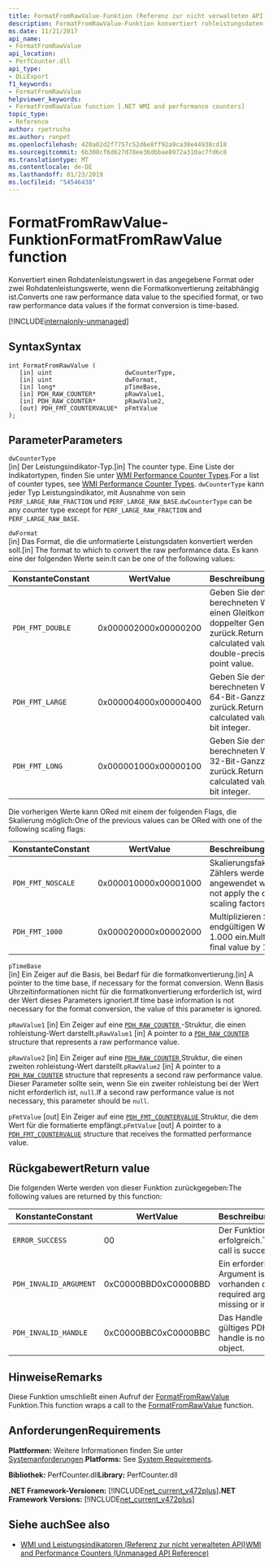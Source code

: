 ```yaml
---
title: FormatFromRawValue-Funktion (Referenz zur nicht verwalteten API)
description: FormatFromRawValue-Funktion konvertiert rohleistungsdaten mehr in einem angegebenen Format.
ms.date: 11/21/2017
api_name:
- FormatFromRawValue
api_location:
- PerfCounter.dll
api_type:
- DLLExport
f1_keywords:
- FormatFromRawValue
helpviewer_keywords:
- FormatFromRawValue function [.NET WMI and performance counters]
topic_type:
- Reference
author: rpetrusha
ms.author: ronpet
ms.openlocfilehash: 420a02d2f7757c52d6e8ff92a9ca30e44938cd18
ms.sourcegitcommit: 6b308cf6d627d78ee36dbbae8972a310ac7fd6c8
ms.translationtype: MT
ms.contentlocale: de-DE
ms.lasthandoff: 01/23/2019
ms.locfileid: "54546438"
---
```

# <a name="formatfromrawvalue-function"></a><span data-ttu-id="34288-103">FormatFromRawValue-Funktion</span><span class="sxs-lookup"><span data-stu-id="34288-103">FormatFromRawValue function</span></span>
<span data-ttu-id="34288-104">Konvertiert einen Rohdatenleistungswert in das angegebene Format oder zwei Rohdatenleistungswerte, wenn die Formatkonvertierung zeitabhängig ist.</span><span class="sxs-lookup"><span data-stu-id="34288-104">Converts one raw performance data value to the specified format, or two raw performance data values if the format conversion is time-based.</span></span>   
  
[!INCLUDE[internalonly-unmanaged](../../../../includes/internalonly-unmanaged.md)]
  
## <a name="syntax"></a><span data-ttu-id="34288-105">Syntax</span><span class="sxs-lookup"><span data-stu-id="34288-105">Syntax</span></span>  
  
```  
int FormatFromRawValue (
   [in] uint                    dwCounterType, 
   [in] uint                    dwFormat, 
   [in] long*                   pTimeBase,
   [in] PDH_RAW_COUNTER*        pRawValue1,
   [in] PDH_RAW_COUNTER*        pRawValue2,
   [out] PDH_FMT_COUNTERVALUE*  pFmtValue
); 
```  

## <a name="parameters"></a><span data-ttu-id="34288-106">Parameter</span><span class="sxs-lookup"><span data-stu-id="34288-106">Parameters</span></span>

`dwCounterType`  
<span data-ttu-id="34288-107">[in] Der Leistungsindikator-Typ.</span><span class="sxs-lookup"><span data-stu-id="34288-107">[in] The counter type.</span></span> <span data-ttu-id="34288-108">Eine Liste der Indikatortypen, finden Sie unter [WMI Performance Counter Types](/windows/desktop/WmiSdk/wmi-performance-counter-types).</span><span class="sxs-lookup"><span data-stu-id="34288-108">For a list of counter types, see [WMI Performance Counter Types](/windows/desktop/WmiSdk/wmi-performance-counter-types).</span></span> <span data-ttu-id="34288-109">`dwCounterType` kann jeder Typ Leistungsindikator, mit Ausnahme von sein `PERF_LARGE_RAW_FRACTION` und `PERF_LARGE_RAW_BASE`.</span><span class="sxs-lookup"><span data-stu-id="34288-109">`dwCounterType` can be any counter type except for `PERF_LARGE_RAW_FRACTION` and `PERF_LARGE_RAW_BASE`.</span></span> 

`dwFormat`  
<span data-ttu-id="34288-110">[in] Das Format, die die unformatierte Leistungsdaten konvertiert werden soll.</span><span class="sxs-lookup"><span data-stu-id="34288-110">[in] The format to which to convert the raw performance data.</span></span> <span data-ttu-id="34288-111">Es kann eine der folgenden Werte sein:</span><span class="sxs-lookup"><span data-stu-id="34288-111">It can be one of the following values:</span></span>

|<span data-ttu-id="34288-112">Konstante</span><span class="sxs-lookup"><span data-stu-id="34288-112">Constant</span></span>  |<span data-ttu-id="34288-113">Wert</span><span class="sxs-lookup"><span data-stu-id="34288-113">Value</span></span>  |<span data-ttu-id="34288-114">Beschreibung</span><span class="sxs-lookup"><span data-stu-id="34288-114">Description</span></span> |
|---------|---------|---------|
| `PDH_FMT_DOUBLE` |<span data-ttu-id="34288-115">0x00000200</span><span class="sxs-lookup"><span data-stu-id="34288-115">0x00000200</span></span> | <span data-ttu-id="34288-116">Geben Sie den berechneten Wert als einen Gleitkommawert mit doppelter Genauigkeit zurück.</span><span class="sxs-lookup"><span data-stu-id="34288-116">Return the calculated value as a double-precision floating point value.</span></span> | 
| `PDH_FMT_LARGE` | <span data-ttu-id="34288-117">0x00000400</span><span class="sxs-lookup"><span data-stu-id="34288-117">0x00000400</span></span> | <span data-ttu-id="34288-118">Geben Sie den berechneten Wert als eine 64-Bit-Ganzzahl zurück.</span><span class="sxs-lookup"><span data-stu-id="34288-118">Return the calculated value as a 64-bit integer.</span></span> |
| `PDH_FMT_LONG` | <span data-ttu-id="34288-119">0x00000100</span><span class="sxs-lookup"><span data-stu-id="34288-119">0x00000100</span></span> | <span data-ttu-id="34288-120">Geben Sie den berechneten Wert als eine 32-Bit-Ganzzahl zurück.</span><span class="sxs-lookup"><span data-stu-id="34288-120">Return the calculated value as a 32-bit integer.</span></span> |

<span data-ttu-id="34288-121">Die vorherigen Werte kann ORed mit einem der folgenden Flags, die Skalierung möglich:</span><span class="sxs-lookup"><span data-stu-id="34288-121">One of the previous values can be ORed with one of the following scaling flags:</span></span>

|<span data-ttu-id="34288-122">Konstante</span><span class="sxs-lookup"><span data-stu-id="34288-122">Constant</span></span>  |<span data-ttu-id="34288-123">Wert</span><span class="sxs-lookup"><span data-stu-id="34288-123">Value</span></span>  |<span data-ttu-id="34288-124">Beschreibung</span><span class="sxs-lookup"><span data-stu-id="34288-124">Description</span></span> |
|---------|---------|---------|
| `PDH_FMT_NOSCALE` | <span data-ttu-id="34288-125">0x00001000</span><span class="sxs-lookup"><span data-stu-id="34288-125">0x00001000</span></span> | <span data-ttu-id="34288-126">Skalierungsfaktoren des Zählers werden nicht angewendet werden.</span><span class="sxs-lookup"><span data-stu-id="34288-126">Do not apply the counter's scaling factors.</span></span> |
| `PDH_FMT_1000` | <span data-ttu-id="34288-127">0x00002000</span><span class="sxs-lookup"><span data-stu-id="34288-127">0x00002000</span></span> | <span data-ttu-id="34288-128">Multiplizieren Sie den endgültigen Wert von 1.000 ein.</span><span class="sxs-lookup"><span data-stu-id="34288-128">Multiply the final value by 1,000.</span></span> | 

`pTimeBase`  
<span data-ttu-id="34288-129">[in] Ein Zeiger auf die Basis, bei Bedarf für die formatkonvertierung.</span><span class="sxs-lookup"><span data-stu-id="34288-129">[in] A pointer to the time base, if necessary for the format conversion.</span></span> <span data-ttu-id="34288-130">Wenn Basis Uhrzeitinformationen nicht für die formatkonvertierung erforderlich ist, wird der Wert dieses Parameters ignoriert.</span><span class="sxs-lookup"><span data-stu-id="34288-130">If time base information is not necessary for the format conversion, the value of this parameter is ignored.</span></span>

<span data-ttu-id="34288-131">`pRawValue1` [in] Ein Zeiger auf eine [ `PDH_RAW_COUNTER` ](/windows/desktop/api/pdh/ns-pdh-_pdh_raw_counter) -Struktur, die einen rohleistung-Wert darstellt.</span><span class="sxs-lookup"><span data-stu-id="34288-131">`pRawValue1` [in] A pointer to a [`PDH_RAW_COUNTER`](/windows/desktop/api/pdh/ns-pdh-_pdh_raw_counter) structure that represents a raw performance value.</span></span>

<span data-ttu-id="34288-132">`pRawValue2` [in] Ein Zeiger auf eine [ `PDH_RAW_COUNTER` ](/windows/desktop/api/pdh/ns-pdh-_pdh_raw_counter) Struktur, die einen zweiten rohleistung-Wert darstellt.</span><span class="sxs-lookup"><span data-stu-id="34288-132">`pRawValue2` [in] A pointer to a [`PDH_RAW_COUNTER`](/windows/desktop/api/pdh/ns-pdh-_pdh_raw_counter) structure that represents a second raw performance value.</span></span> <span data-ttu-id="34288-133">Dieser Parameter sollte sein, wenn Sie ein zweiter rohleistung bei der Wert nicht erforderlich ist, `null`.</span><span class="sxs-lookup"><span data-stu-id="34288-133">If a second raw performance value is not necessary, this parameter should be `null`.</span></span>

<span data-ttu-id="34288-134">`pFmtValue` [out] Ein Zeiger auf eine [ `PDH_FMT_COUNTERVALUE` ](/windows/desktop/api/pdh/ns-pdh-_pdh_fmt_countervalue) Struktur, die dem Wert für die formatierte empfängt.</span><span class="sxs-lookup"><span data-stu-id="34288-134">`pFmtValue` [out] A pointer to a [`PDH_FMT_COUNTERVALUE`](/windows/desktop/api/pdh/ns-pdh-_pdh_fmt_countervalue) structure that receives the formatted performance value.</span></span>

## <a name="return-value"></a><span data-ttu-id="34288-135">Rückgabewert</span><span class="sxs-lookup"><span data-stu-id="34288-135">Return value</span></span>

<span data-ttu-id="34288-136">Die folgenden Werte werden von dieser Funktion zurückgegeben:</span><span class="sxs-lookup"><span data-stu-id="34288-136">The following values are returned by this function:</span></span>

|<span data-ttu-id="34288-137">Konstante</span><span class="sxs-lookup"><span data-stu-id="34288-137">Constant</span></span>  |<span data-ttu-id="34288-138">Wert</span><span class="sxs-lookup"><span data-stu-id="34288-138">Value</span></span>  |<span data-ttu-id="34288-139">Beschreibung</span><span class="sxs-lookup"><span data-stu-id="34288-139">Description</span></span>  |
|---------|---------|---------|
| `ERROR_SUCCESS` | <span data-ttu-id="34288-140">0</span><span class="sxs-lookup"><span data-stu-id="34288-140">0</span></span> | <span data-ttu-id="34288-141">Der Funktionsaufruf ist erfolgreich.</span><span class="sxs-lookup"><span data-stu-id="34288-141">The function call is successful.</span></span> |
| `PDH_INVALID_ARGUMENT` | <span data-ttu-id="34288-142">0xC0000BBD</span><span class="sxs-lookup"><span data-stu-id="34288-142">0xC0000BBD</span></span> | <span data-ttu-id="34288-143">Ein erforderliches Argument ist nicht vorhanden oder falsch.</span><span class="sxs-lookup"><span data-stu-id="34288-143">A required argument is missing or incorrect.</span></span> | 
| `PDH_INVALID_HANDLE` | <span data-ttu-id="34288-144">0xC0000BBC</span><span class="sxs-lookup"><span data-stu-id="34288-144">0xC0000BBC</span></span> | <span data-ttu-id="34288-145">Das Handle ist kein gültiges PDH-Objekt.</span><span class="sxs-lookup"><span data-stu-id="34288-145">The handle is not a valid PDH object.</span></span> |
  
## <a name="remarks"></a><span data-ttu-id="34288-146">Hinweise</span><span class="sxs-lookup"><span data-stu-id="34288-146">Remarks</span></span>

<span data-ttu-id="34288-147">Diese Funktion umschließt einen Aufruf der [FormatFromRawValue](https://docs.microsoft.com/previous-versions/dotnet/netframework-3.0/ms231047%28v=vs.85%29) Funktion.</span><span class="sxs-lookup"><span data-stu-id="34288-147">This function wraps a call to the [FormatFromRawValue](https://docs.microsoft.com/previous-versions/dotnet/netframework-3.0/ms231047%28v=vs.85%29) function.</span></span>

## <a name="requirements"></a><span data-ttu-id="34288-148">Anforderungen</span><span class="sxs-lookup"><span data-stu-id="34288-148">Requirements</span></span>  
 <span data-ttu-id="34288-149">**Plattformen:** Weitere Informationen finden Sie unter [Systemanforderungen](../../../../docs/framework/get-started/system-requirements.md).</span><span class="sxs-lookup"><span data-stu-id="34288-149">**Platforms:** See [System Requirements](../../../../docs/framework/get-started/system-requirements.md).</span></span>  
  
 <span data-ttu-id="34288-150">**Bibliothek:** PerfCounter.dll</span><span class="sxs-lookup"><span data-stu-id="34288-150">**Library:** PerfCounter.dll</span></span>  
  
 <span data-ttu-id="34288-151">**.NET Framework-Versionen:** [!INCLUDE[net_current_v472plus](../../../../includes/net-current-v472plus.md)]</span><span class="sxs-lookup"><span data-stu-id="34288-151">**.NET Framework Versions:** [!INCLUDE[net_current_v472plus](../../../../includes/net-current-v472plus.md)]</span></span>  
  
## <a name="see-also"></a><span data-ttu-id="34288-152">Siehe auch</span><span class="sxs-lookup"><span data-stu-id="34288-152">See also</span></span>
- [<span data-ttu-id="34288-153">WMI und Leistungsindikatoren (Referenz zur nicht verwalteten API)</span><span class="sxs-lookup"><span data-stu-id="34288-153">WMI and Performance Counters (Unmanaged API Reference)</span></span>](index.md)
